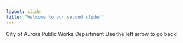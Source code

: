 ```yaml
---
layout: slide
title: "Welcome to our second slide!"
---
```

City of Aurora Public Works Department
Use the left arrow to go back!
